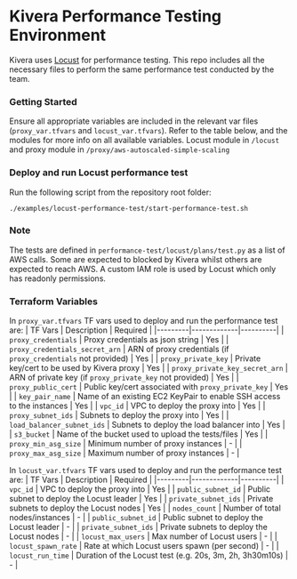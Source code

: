
# Kivera Performance Testing Environment

Kivera uses [Locust](https://locust.io/) for performance testing. This repo includes all the necessary files to perform the same performance test conducted by the team.

### Getting Started
Ensure all appropriate variables are included in the relevant var files (`proxy_var.tfvars` and `locust_var.tfvars`). Refer to the table below, and the modules for more info on all available variables. Locust module in `/locust` and proxy module in `/proxy/aws-autoscaled-simple-scaling`

### Deploy and run Locust performance test
Run the following script from the repository root folder:
```
./examples/locust-performance-test/start-performance-test.sh
```

### Note
The tests are defined in `performance-test/locust/plans/test.py` as a list of AWS calls. Some are expected to blocked by Kivera whilst others are expected to reach AWS. A custom IAM role is used by Locust which only has readonly permissions.

### Terraform Variables
In `proxy_var.tfvars` TF vars used to deploy and run the performance test are:
| TF Vars | Description | Required |
|---------|-------------|----------|
| `proxy_credentials` | Proxy credentials as json string | Yes |
| `proxy_credentials_secret_arn` | ARN of proxy credentials (if `proxy_credentials` not provided) | Yes |
| `proxy_private_key` | Private key/cert to be used by Kivera proxy | Yes |
| `proxy_private_key_secret_arn` | ARN of private key (if `proxy_private_key` not provided) | Yes |
| `proxy_public_cert` | Public key/cert associated with `proxy_private_key` | Yes |
| `key_pair_name` | Name of an existing EC2 KeyPair to enable SSH access to the instances | Yes |
| `vpc_id` | VPC to deploy the proxy into | Yes |
| `proxy_subnet_ids` | Subnets to deploy the proxy into | Yes |
| `load_balancer_subnet_ids` | Subnets to deploy the load balancer into | Yes |
| `s3_bucket` | Name of the bucket used to upload the tests/files | Yes |
| `proxy_min_asg_size` | Minimum number of proxy instances | - |
| `proxy_max_asg_size` | Maximum number of proxy instances | - |

In `locust_var.tfvars` TF vars used to deploy and run the performance test are:
| TF Vars | Description | Required |
|---------|-------------|----------|
| `vpc_id` | VPC to deploy the proxy into | Yes |
| `public_subnet_id` | Public subnet to deploy the Locust leader | Yes |
| `private_subnet_ids` | Private subnets to deploy the Locust nodes | Yes |
| `nodes_count` | Number of total nodes/instances | - |
| `public_subnet_id` | Public subnet to deploy the Locust leader | - |
| `private_subnet_ids` | Private subnets to deploy the Locust nodes | - |
| `locust_max_users` | Max number of Locust users | - |
| `locust_spawn_rate` | Rate at which Locust users spawn (per second) | - |
| `locust_run_time` | Duration of the Locust test (e.g. 20s, 3m, 2h, 3h30m10s) | - |
